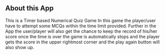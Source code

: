 ## About this App

This is a Timer based Numerical Quiz Game
In this game the player/user have to attempt some MCQs within the time limit provided. Further in the App the user/player will also get the chance to keep the record of his/her score
once the time is over the game is automatically stops and the player gets the score in the upper rightmost corner and the play again button will also show up.
